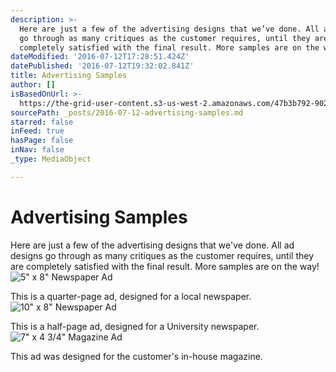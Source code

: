 ```yaml
---
description: >-
  Here are just a few of the advertising designs that we’ve done. All ad designs
  go through as many critiques as the customer requires, until they are
  completely satisfied with the final result. More samples are on the way!
dateModified: '2016-07-12T17:28:51.424Z'
datePublished: '2016-07-12T19:32:02.841Z'
title: Advertising Samples
author: []
isBasedOnUrl: >-
  https://the-grid-user-content.s3-us-west-2.amazonaws.com/47b3b792-902e-44bd-8194-301f79c653ed.jpg
sourcePath: _posts/2016-07-12-advertising-samples.md
starred: false
inFeed: true
hasPage: false
inNav: false
_type: MediaObject

---
```

# Advertising Samples

Here are just a few of the advertising designs that we've done. All ad designs go through as many critiques as the customer requires, until they are completely satisfied with the final result. More samples are on the way!
![5" x 8" Newspaper Ad](https://the-grid-user-content.s3-us-west-2.amazonaws.com/9cdd70a6-44f8-4b5e-a437-c67dcbc4d137.jpg)

This is a quarter-page ad, designed for a local newspaper.
![10" x 8" Newspaper Ad](https://s3-us-west-2.amazonaws.com/the-grid-img/p/6137920d42526bd59ecef5c80e372026317b8827.jpg)

This is a half-page ad, designed for a University newspaper.
![7" x 4 3/4" Magazine Ad](https://imgflo.herokuapp.com/graph/vahj1ThiexotieMo/6aafa57546aa3ca8b1d6d3d83275cab2/croprotate.jpg?cropheight=1437&cropwidth=2100&degrees=0&input=https%3A%2F%2Fthe-grid-user-content.s3-us-west-2.amazonaws.com%2F005a886c-a910-4e32-8ffc-568b652ef883.jpg&x=0&y=0)

This ad was designed for the customer's in-house magazine.
